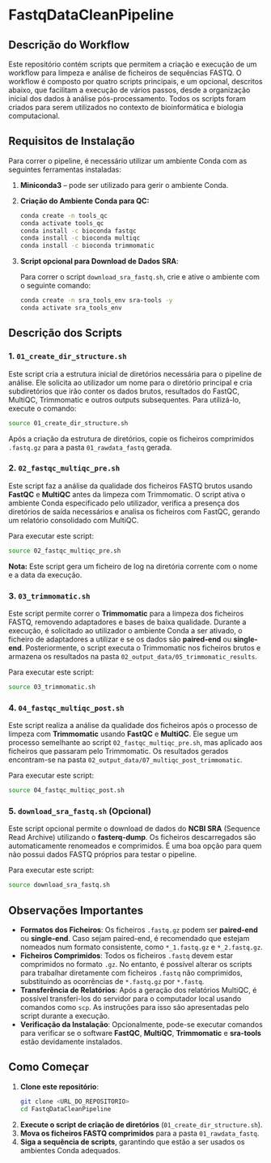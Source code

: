 # FastqDataCleanPipeline

## Descrição do Workflow
Este repositório contém scripts que permitem a criação e execução de um workflow para limpeza e análise de ficheiros de sequências FASTQ. O workflow é composto por quatro scripts principais, e um opcional, descritos abaixo, que facilitam a execução de vários passos, desde a organização inicial dos dados à análise pós-processamento. Todos os scripts foram criados para serem utilizados no contexto de bioinformática e biologia computacional.

## Requisitos de Instalação
Para correr o pipeline, é necessário utilizar um ambiente Conda com as seguintes ferramentas instaladas:

1. **Miniconda3** – pode ser utilizado para gerir o ambiente Conda.
2. **Criação do Ambiente Conda para QC:**
   ```bash
   conda create -n tools_qc
   conda activate tools_qc
   conda install -c bioconda fastqc
   conda install -c bioconda multiqc
   conda install -c bioconda trimmomatic
   ```
3. **Script opcional para Download de Dados SRA**:
   
   Para correr o script `download_sra_fastq.sh`, crie e ative o ambiente com o seguinte comando:
   ```bash
   conda create -n sra_tools_env sra-tools -y
   conda activate sra_tools_env
   ```

## Descrição dos Scripts

### 1. `01_create_dir_structure.sh`
Este script cria a estrutura inicial de diretórios necessária para o pipeline de análise. Ele solicita ao utilizador um nome para o diretório principal e cria subdiretórios que irão conter os dados brutos, resultados do FastQC, MultiQC, Trimmomatic e outros outputs subsequentes. Para utilizá-lo, execute o comando:

```bash
source 01_create_dir_structure.sh
```

Após a criação da estrutura de diretórios, copie os ficheiros comprimidos `.fastq.gz` para a pasta `01_rawdata_fastq` gerada.

### 2. `02_fastqc_multiqc_pre.sh`
Este script faz a análise da qualidade dos ficheiros FASTQ brutos usando **FastQC** e **MultiQC** antes da limpeza com Trimmomatic. O script ativa o ambiente Conda especificado pelo utilizador, verifica a presença dos diretórios de saída necessários e analisa os ficheiros com FastQC, gerando um relatório consolidado com MultiQC.

Para executar este script:
```bash
source 02_fastqc_multiqc_pre.sh
```
**Nota:** Este script gera um ficheiro de log na diretória corrente com o nome e a data da execução.

### 3. `03_trimmomatic.sh`
Este script permite correr o **Trimmomatic** para a limpeza dos ficheiros FASTQ, removendo adaptadores e bases de baixa qualidade. Durante a execução, é solicitado ao utilizador o ambiente Conda a ser ativado, o ficheiro de adaptadores a utilizar e se os dados são **paired-end** ou **single-end**. Posteriormente, o script executa o Trimmomatic nos ficheiros brutos e armazena os resultados na pasta `02_output_data/05_trimmomatic_results`.

Para executar este script:
```bash
source 03_trimmomatic.sh
```

### 4. `04_fastqc_multiqc_post.sh`
Este script realiza a análise da qualidade dos ficheiros após o processo de limpeza com **Trimmomatic** usando **FastQC** e **MultiQC**. Ele segue um processo semelhante ao script `02_fastqc_multiqc_pre.sh`, mas aplicado aos ficheiros que passaram pelo Trimmomatic. Os resultados gerados encontram-se na pasta `02_output_data/07_multiqc_post_trimmomatic`.

Para executar este script:
```bash
source 04_fastqc_multiqc_post.sh
```

### 5. `download_sra_fastq.sh` (Opcional)
Este script opcional permite o download de dados do **NCBI SRA** (Sequence Read Archive) utilizando o **fasterq-dump**. Os ficheiros descarregados são automaticamente renomeados e comprimidos. É uma boa opção para quem não possui dados FASTQ próprios para testar o pipeline.

Para executar este script:
```bash
source download_sra_fastq.sh
```

## Observações Importantes

- **Formatos dos Ficheiros**: Os ficheiros `.fastq.gz` podem ser **paired-end** ou **single-end**. Caso sejam paired-end, é recomendado que estejam nomeados num formato consistente, como `*_1.fastq.gz` e `*_2.fastq.gz`.
- **Ficheiros Comprimidos**: Todos os ficheiros `.fastq` devem estar comprimidos no formato `.gz`. No entanto, é possível alterar os scripts para trabalhar diretamente com ficheiros `.fastq` não comprimidos, substituindo as ocorrências de `*.fastq.gz` por `*.fastq`.
- **Transferência de Relatórios**: Após a geração dos relatórios MultiQC, é possível transferi-los do servidor para o computador local usando comandos como `scp`. As instruções para isso são apresentadas pelo script durante a execução.
- **Verificação da Instalação**: Opcionalmente, pode-se executar comandos para verificar se o software **FastQC**, **MultiQC**, **Trimmomatic** e **sra-tools** estão devidamente instalados.

## Como Começar
1. **Clone este repositório**:
   ```bash
   git clone <URL_DO_REPOSITORIO>
   cd FastqDataCleanPipeline
   ```
2. **Execute o script de criação de diretórios** (`01_create_dir_structure.sh`).
3. **Mova os ficheiros FASTQ comprimidos** para a pasta `01_rawdata_fastq`.
4. **Siga a sequência de scripts**, garantindo que estão a ser usados os ambientes Conda adequados.